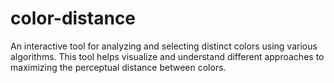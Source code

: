 # color-distance
An interactive tool for analyzing and selecting distinct colors using various algorithms. This tool helps visualize and understand different approaches to maximizing the perceptual distance between colors.
